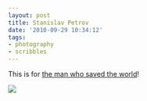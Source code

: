 ```yaml
---
layout: post
title: Stanislav Petrov
date: '2010-09-29 10:34:12'
tags:
- photography
- scribbles
---
```



This is for [the man who saved the world](http://en.wikipedia.org/wiki/Stanislav_Petrov)!

![](http://lh5.ggpht.com/_8N3MB6ce-Uw/TKI5EAeyDgI/AAAAAAAAOD8/JRydz2-Ilko/s800/DSC05322.JPG)


